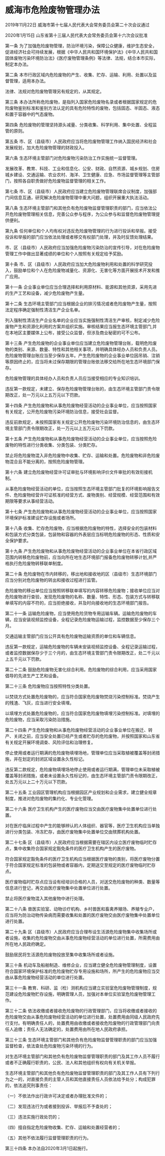 # 威海市危险废物管理办法

2019年11月22日 威海市第十七届人民代表大会常务委员会第二十次会议通过

2020年1月15日 山东省第十三届人民代表大会常务委员会第十六次会议批准

<!-- INFO END -->

第一条 为了加强危险废物管理，防治环境污染，保障公众健康，维护生态安全，促进经济社会可持续发展，根据《中华人民共和国环境保护法》《中华人民共和国固体废物污染环境防治法》《医疗废物管理条例》等法律、法规，结合本市实际，制定本办法。

第二条 本市行政区域内危险废物的产生、收集、贮存、运输、利用、处置以及监督管理，适用本办法。

法律、法规对危险废物管理另有规定的，从其规定。

第三条 本办法所称危险废物，是指列入国家危险废物名录或者根据国家规定的危险废物鉴别标准和鉴别方法认定的具有危险特性的废物，包括固态、半固态、液态和置于容器中的气态废物。

第四条 危险废物的管理坚持源头减量、分类收集、科学利用、集中处置、全程监管的原则。

第五条 市、区（县级市）人民政府应当将危险废物管理工作纳入国民经济和社会发展规划，加大危险废物管理的财政投入。

第六条 生态环境主管部门对危险废物污染防治工作实施统一监督管理。

发展改革、教育、科技、工业和信息化、公安、财政、自然资源、城乡规划、住房城乡建设、交通运输、农业农村、海洋、卫生健康、应急、市场监督管理等主管部门，按照各自职责做好危险废物监督管理的相关工作。

第七条 市、区（县级市）人民政府应当建立危险废物管理联席会议制度，加强部门间信息互通，研究解决危险废物管理中重大问题，组织开展重大执法活动。

第八条 生态环境主管部门和其他负有危险废物监督管理职责的部门，应当依法公开危险废物管理相关信息，完善公众参与程序，为公众参与和监督危险废物管理提供便利。

第九条 任何单位和个人均有权对违反危险废物管理的行为进行投诉和举报。接受投诉和举报的部门应当依法处理或者移交有权部门处理，并及时反馈处理结果。

市、区（县级市）人民政府应当加强危险废物污染防治的宣传引导，对在危险废物管理工作中做出显著成绩的单位和个人按照有关规定给予奖励。

第十条 市、区（县级市）人民政府应当加大危险废物利用和处置的科学研究投入，鼓励单位和个人在危险废物减量化、资源化、无害化等方面开展技术开发和推广应用。

第十一条 企业事业单位应当合理选择和利用原材料、能源和其他资源，采用先进的生产工艺和设备，减少危险废物产生量。

第十二条 生态环境主管部门应当根据企业的排污情况或者危险废物产生量，按照法定程序确定强制性清洁生产企业名单。

列入强制性清洁生产企业名单的企业应当实施强制性清洁生产审核，制定减少危险废物产生和资源化利用的方案并组织实施。审核结果应当报生态环境主管部门,并在本地区主要媒体上公布，接受公众监督，但涉及商业秘密的可不公布。

第十三条 产生危险废物的企业事业单位应当建立危险废物管理台账，载明危险废物的类别、来源、数量、特性和其他相关事项，并明确具体经办人员和负责人员。危险废物管理台账应当至少保存五年。产生危险废物的企业事业单位因吊销、注销等原因终止的，应当将未过保存期限的管理台账依法移交给所在地生态环境部门保存。

危险废物管理的具体经办人员和负责人员应当接受相应的专业知识培训。

违反第一款规定，未建立、保存危险废物管理台账的，由生态环境主管部门责令限期改正，处一万元以上五万元以下罚款。

第十四条 产生危险废物和从事危险废物经营活动的企业事业单位，应当按照国家有关规定，公开危险废物污染环境防治信息，接受社会监督。

违反前款规定，未按照国家有关规定公开危险废物污染环境防治信息的，由生态环境主管部门责令限期改正，处一万元以上五万元以下罚款。

第十五条 产生危险废物和从事危险废物经营活动的企业事业单位，应当按照危险废物的特性进行分类收集、分类包装、分类贮存。

禁止将危险废物混入非危险废物中收集、贮存、运输和处置。危险废物和非危险废物混合且不能分离的，按照危险废物管理。

第十六条 建立危险废物经营许可证审批与环境影响评价文件审批的有效衔接机制。

从事危险废物经营活动的单位，应当按照生态环境主管部门批复的环境影响报告文件、危险废物经营许可证核准的经营方式、废物类别、经营规模、经营范围和有效期限等要求从事经营活动。

第十七条 产生危险废物和从事危险废物经营活动的企业事业单位，应当按照国家环境保护标准建设贮存设施或者场所。

第十八条 收集、贮存危险废物，应当根据危险废物的特性，选择安全的包装材料和包装方式分类包装，包装物和容器的外表层应当标明危险废物的形态、性质和安全保护要求。

第十九条 产生危险废物和从事危险废物经营活动的企业事业单位在本省行政区域范围内转移危险废物前，应当向所在地生态环境部门报备危险废物转移计划,并严格执行危险废物转移联单制度。

第二十条 危险废物在市内转移的，移出地和接收地的区（县级市）生态环境部门应当分别对危险废物的转出和接收过程进行监管。

危险废物的移出单位应当按照转移联单填写的内容转移危险废物；接收单位应当对危险废物进行查验，发现危险废物的名称、数量、特性、形态、包装方式与转移联单填写的内容不符的，应当拒绝接收，并及时向接收地的生态环境部门报告。

第二十一条 运输危险废物，应当使用危险货物专用运输车辆。运输危险废物的车辆，应当安装视频监控设备，全程记录危险废物运输过程，监控数据至少保存三个月。

交通运输主管部门应当公开具有危险废物运输资质的单位和车辆信息。

违反第一款规定，运输危险废物的车辆未安装视频监控设备、全程记录运输过程，或者监控数据保存少于三个月的，由生态环境主管部门责令限期改正，处二千元以上五千元以下罚款。

第二十二条 鼓励危险废物无害化综合利用。危险废物的综合利用，应当采用国家倡导的先进生产工艺和设备。

第二十三条 危险废物应当按照特性分类处置。

以焚烧方式处置危险废物的，应当符合国家危险废物焚烧污染控制标准。焚烧产生的残渣、飞灰，应当进行安全填埋。

以填埋方式处置危险废物的，应当符合国家危险废物填埋污染控制标准。对填埋的危险废物，应当采取污染防治措施。

第二十四条 产生危险废物和从事危险废物经营活动的企业事业单位在搬迁、转产、关闭之前，应当安全处置已经产生或者贮存的危险废物，并按照国家和山东省有关规定开展环境调查、风险评估和治理修复。

停止使用或者运行期满的危险废物填埋场地，管理单位应当采取植被覆盖等封闭措施，并在划定的封闭区域设置永久性标记。

违反第二款规定，危险废物填埋场地停止使用或者运行期满，管理单位未采取植被覆盖等封闭措施，或者未设置永久性标记的，由生态环境主管部门责令限期改正，处五万元以上二十万元以下罚款。

第二十五条 工业园区管理机构应当根据园区产业规划和企业需求，建立健全规章制度，推进对危险废物的集约化、专业化管理。

第二十六条 医疗卫生机构产生的医疗废物应当交由医疗废物集中处置单位进行处置。

对在医疗临床过程中产生的能够辨认的人体组织、器官等，医疗卫生机构应当单独进行分类包装、冷冻贮存，由医疗废物集中处置单位交由殡葬机构处置。

第二十七条 区（县级市）人民政府应当根据需要在辖区内设立医疗废物临时贮存点，集中收集符合国家规定豁免条件的医疗卫生机构产生的医疗废物。

符合国家规定豁免条件的医疗卫生机构应当根据医疗废物的类别，将医疗废物分置于符合国家规定标准的包装物或者容器内，定期送交至规定的医疗废物临时贮存点。

医疗废物临时贮存点应当设有经培训合格的人员，对送交危险废物的种类、数量等信息进行登记，再交由医疗废物集中处置单位进行处置。

禁止将医疗废物混入其他废物中进行处理。

第二十八条 兽医实验室、动物诊疗机构、乡村兽医和畜禽养殖场、养殖专业户，应当将为防治动物传染病而需要收集和处置的医疗废物交由医疗废物集中处置单位进行处置。

第二十九条 区（县级市）人民政府应当合理布设生活源危险废物集中收集场所或者设施，收集的危险废物交由从事危险废物经营活动的单位进行处置，所需费用由所在地人民政府确定。

鼓励居民将生活源危险废物投放至集中收集场所或者设施。

第三十条 机动车及船舶制造、维修企业，应当建立健全危险废物管理制度，设置符合国家环境保护标准的危险废物贮存专用设施和场所，所产生的危险废物应当交由从事危险废物经营活动的单位进行处置。

第三十一条 教育、科研、监（检）测机构应当建立实验室危险废物管理制度，规范建设危险废物贮存设施，明确管理人员，加强对本单位实验室危险废物管理工作。

第三十二条 依法收缴或者接收危险废物的行政管理部门，应当将收缴或者接收的危险废物交由从事危险废物经营活动的单位进行处置，处置费用由同级人民政府先行支付。有明确责任人的，处置费用由收缴或者接收危险废物的行政管理部门向责任人追缴；责任人无法确定的，处置费用由所在地人民政府承担。

第三十三条 生态环境主管部门和其他负有危险废物监督管理职责的部门应当加强监督检查，依法查处危险废物污染环境的行为。

对生态环境主管部门和其他负有危险废物监督管理职责的部门及其工作人员不履行或者不正确履行职责的，公民、法人和其他组织有权向有关机关举报。

生态环境主管部门和其他负有危险废物监督管理职责的部门及其工作人员有下列行为之一的，对直接负责的主管人员和其他直接责任人员依法给予处分；构成犯罪的，依法追究刑事责任：

（一）不依法作出行政许可决定或者办理批准文件的；

（二）发现违法行为或者接到投诉、举报后不予查处的；

（三）违法实施行政处罚的；

（四）擅自指定危险废物收集、贮存、运输和处置经营者的；

（五）其他不依法履行监督管理职责的行为。

第三十四条 本办法自2020年3月1日起施行。

